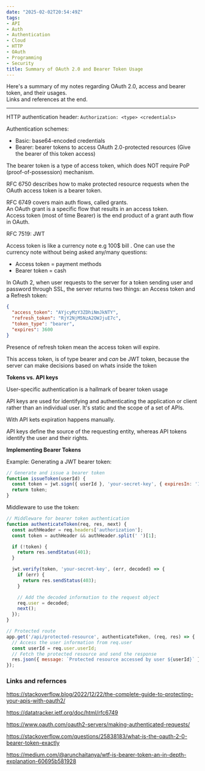 ```yaml
---
date: "2025-02-02T20:54:49Z"
tags:
- API
- Auth
- Authentication
- Cloud
- HTTP
- OAuth
- Programming
- Security
title: Summary of OAuth 2.0 and Bearer Token Usage
---
```


Here's a summary of my notes regarding OAuth 2.0, access and bearer token, and their usages.  
Links and references at the end.

---

HTTP authentication header: `Authorization: <type> <credentials>`

Authentication schemes:

- Basic: base64-encoded credentials
- Bearer: bearer tokens to access OAuth 2.0-protected resources (Give the bearer of this token access)

The bearer token is a type of access token, which does NOT require PoP (proof-of-possession) mechanism.

RFC 6750 describes how to make protected resource requests when the OAuth access token is a bearer token.

RFC 6749 covers main auth flows, called grants.  
An OAuth grant is a specific flow that results in an access token.  
Access token (most of time Bearer) is the end product of a grant auth flow in OAuth.

RFC 7519: JWT

Access token is like a currency note e.g 100$ bill . One can use the currency note without being asked any/many questions:

- Access token = payment methods
- Bearer token = cash

In OAuth 2, when user requests to the server for a token sending user and password through SSL, the server returns two things: an Access token and a Refresh token:

```json
{
  "access_token": "AYjcyMzY3ZDhiNmJkNTY",
  "refresh_token": "RjY2NjM5NzA2OWJjuE7c",
  "token_type": "bearer",
  "expires": 3600
}
```

Presence of refresh token mean the access token will expire.

This access token, is of type bearer and *can* be JWT token, because the server can make decisions based on whats inside the token

**Tokens vs. API keys**

User-specific authentication is a hallmark of bearer token usage

API keys are used for identifying and authenticating the application or client rather than an individual user. It's static and the scope of a set of APIs.

With API kets expiration happens manually.

API keys define the source of the requesting entity, whereas API tokens identify the user and their rights.

**Implementing Bearer Tokens**

Example: Generating a JWT bearer token:

```js
// Generate and issue a bearer token
function issueToken(userId) {
  const token = jwt.sign({ userId }, 'your-secret-key', { expiresIn: '1h' });
  return token;
}
```

Middleware to use the token:

```js
// Middleware for bearer token authentication
function authenticateToken(req, res, next) {
  const authHeader = req.headers['authorization'];
  const token = authHeader && authHeader.split(' ')[1];

  if (!token) {
    return res.sendStatus(401);
  }

  jwt.verify(token, 'your-secret-key', (err, decoded) => {
    if (err) {
      return res.sendStatus(403);
    }

    // Add the decoded information to the request object
    req.user = decoded;
    next();
  });
}

// Protected route
app.get('/api/protected-resource', authenticateToken, (req, res) => {
  // Access the user information from req.user
  const userId = req.user.userId;
  // Fetch the protected resource and send the response
  res.json({ message: `Protected resource accessed by user ${userId}` });
});
```

### Links and refernces

<https://stackoverflow.blog/2022/12/22/the-complete-guide-to-protecting-your-apis-with-oauth2/>

<https://datatracker.ietf.org/doc/html/rfc6749>

<https://www.oauth.com/oauth2-servers/making-authenticated-requests/>

<https://stackoverflow.com/questions/25838183/what-is-the-oauth-2-0-bearer-token-exactly>

<https://medium.com/@arunchaitanya/wtf-is-bearer-token-an-in-depth-explanation-60695b581928>